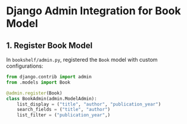# Django Admin Integration for Book Model

## 1. Register Book Model
In `bookshelf/admin.py`, registered the `Book` model with custom configurations:

```python
from django.contrib import admin
from .models import Book

@admin.register(Book)
class BookAdmin(admin.ModelAdmin):
    list_display = ("title", "author", "publication_year")
    search_fields = ("title", "author")
    list_filter = ("publication_year",)
